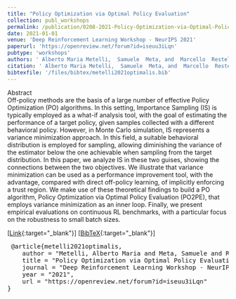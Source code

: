 ```yaml
---
title: "Policy Optimization via Optimal Policy Evaluation"
collection: publ_workshops
permalink: /publication/0208-2021-Policy-Optimization-via-Optimal-Policy-Evaluation
date: 2021-01-01
venue: 'Deep Reinforcement Learning Workshop - NeurIPS 2021'
paperurl: 'https://openreview.net/forum?id=iseuu3iLqn'
pubtype: 'workshops'
authors: ' Alberto Maria Metelli,  Samuele  Meta, and  Marcello  Restelli'
citation: ' Alberto Maria Metelli,  Samuele  Meta, and  Marcello  Restelli&quot;Policy Optimization via Optimal Policy Evaluation.&quot; Deep Reinforcement Learning Workshop - NeurIPS 2021, 2021'
bibtexfile: '/files/bibtex/metelli2021optimalis.bib'
---
```

Abstract
 <br> Off-policy methods are the basis of a large number of effective Policy Optimization (PO) algorithms. In this setting, Importance Sampling (IS) is typically employed as a what-if analysis tool, with the goal of estimating the performance of a target policy, given samples collected with a different behavioral policy. However, in Monte Carlo simulation, IS represents a variance minimization approach. In this field, a suitable behavioral distribution is employed for sampling, allowing diminishing the variance of the estimator below the one achievable when sampling from the target distribution. In this paper, we analyze IS in these two guises, showing the connections between the two objectives. We illustrate that variance minimization can be used as a performance improvement tool, with the advantage, compared with direct off-policy learning, of implicitly enforcing a trust region. We make use of these theoretical findings to build a PO algorithm, Policy Optimization via Optimal Policy Evaluation (PO2PE), that employs variance minimization as an inner loop. Finally, we present empirical evaluations on continuous RL benchmarks, with a particular focus on the robustness to small batch sizes. <br> 

 [[Link](https://openreview.net/forum?id=iseuu3iLqn){:target="_blank"}] [[BibTeX](/files/bibtex/metelli2021optimalis.bib){:target="_blank"}] 
<pre> @article{metelli2021optimalis,
    author = "Metelli, Alberto Maria and Meta, Samuele and Restelli, Marcello",
    title = "Policy Optimization via Optimal Policy Evaluation",
    journal = "Deep Reinforcement Learning Workshop - NeurIPS 2021",
    year = "2021",
    url = "https://openreview.net/forum?id=iseuu3iLqn"
} </pre>
